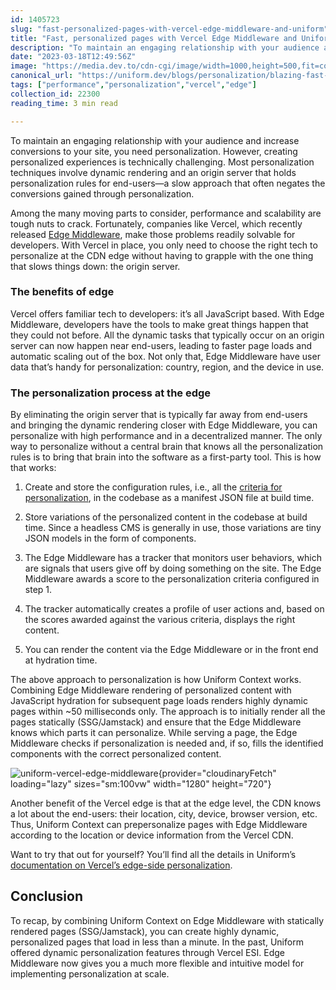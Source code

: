 ```yaml
---
id: 1405723
slug: "fast-personalized-pages-with-vercel-edge-middleware-and-uniform"
title: "Fast, personalized pages with Vercel Edge Middleware and Uniform"
description: "To maintain an engaging relationship with your audience and increase conversions to your site, you..."
date: "2023-03-18T12:49:56Z"
image: "https://media.dev.to/cdn-cgi/image/width=1000,height=500,fit=cover,gravity=auto,format=auto/https%3A%2F%2Fdev-to-uploads.s3.amazonaws.com%2Fuploads%2Farticles%2Fb1yp1gg5ldu4y8tozle7.png"
canonical_url: "https://uniform.dev/blogs/personalization/blazing-fast-personalized-pages-with-vercel-edge-middleware-and-uniform"
tags: ["performance","personalization","vercel","edge"]
collection_id: 22300
reading_time: 3 min read

---
```


To maintain an engaging relationship with your audience and increase conversions to your site, you need personalization. However, creating personalized experiences is technically challenging. Most personalization techniques involve dynamic rendering and an origin server that holds personalization rules for end-users—a slow approach that often negates the conversions gained through personalization.

Among the many moving parts to consider, performance and scalability are tough nuts to crack. Fortunately, companies like Vercel, which recently released [Edge Middleware](https://vercel.com/docs/concepts/functions/edge-middleware), make those problems readily solvable for developers. With Vercel in place, you only need to choose the right tech to personalize at the CDN edge without having to grapple with the one thing that slows things down: the origin server.

### The benefits of edge

Vercel offers familiar tech to developers: it’s all JavaScript based. With Edge Middleware, developers have the tools to make great things happen that they could not before. All the dynamic tasks that typically occur on an origin server can now happen near end-users, leading to faster page loads and automatic scaling out of the box. Not only that, Edge Middleware have user data that’s handy for personalization: country, region, and the device in use.

### The personalization process at the edge

By eliminating the origin server that is typically far away from end-users and bringing the dynamic rendering closer with Edge Middleware, you can personalize with high performance and in a decentralized manner. The only way to personalize without a central brain that knows all the personalization rules is to bring that brain into the software as a first-party tool. This is how that works:

1.  Create and store the configuration rules, i.e., all the [criteria for personalization](https://docs.uniform.app/capabilities/personalization), in the codebase as a manifest JSON file at build time.
    
2.  Store variations of the personalized content in the codebase at build time. Since a headless CMS is generally in use, those variations are tiny JSON models in the form of components.
    
3.  The Edge Middleware has a tracker that monitors user behaviors, which are signals that users give off by doing something on the site. The Edge Middleware awards a score to the personalization criteria configured in step 1. 
    
4.  The tracker automatically creates a profile of user actions and, based on the scores awarded against the various criteria, displays the right content.
    
5.  You can render the content via the Edge Middleware or in the front end at hydration time.

The above approach to personalization is how Uniform Context works. Combining Edge Middleware rendering of personalized content with JavaScript hydration for subsequent page loads renders highly dynamic pages within ~50 milliseconds only. The approach is to initially render all the pages statically (SSG/Jamstack) and ensure that the Edge Middleware knows which parts it can personalize. While serving a page, the Edge Middleware checks if personalization is needed and, if so, fills the identified components with the correct personalized content.

![uniform-vercel-edge-middleware](https://images.ctfassets.net/9ku1oyd4k3wo/4lvoQsz6WNCbJXIWQVQJSI/b36e13c87c86ca668fea6adf3da2b078/uniform-vercel-edge-middleware.svg){provider="cloudinaryFetch" loading="lazy" sizes="sm:100vw" width="1280" height="720"}

Another benefit of the Vercel edge is that at the edge level, the CDN knows a lot about the end-users: their location, city, device, browser version, etc. Thus, Uniform Context can prepersonalize pages with Edge Middleware according to the location or device information from the Vercel CDN.

Want to try that out for yourself? You’ll find all the details in Uniform’s [documentation on Vercel’s edge-side personalization](https://docs.uniform.app/integrations/cdn/vercel/personalization).

## Conclusion

To recap, by combining Uniform Context on Edge Middleware with statically rendered pages (SSG/Jamstack), you can create highly dynamic, personalized pages that load in less than a minute. In the past, Uniform offered dynamic personalization features through Vercel ESI. Edge Middleware now gives you a much more flexible and intuitive model for implementing personalization at scale. 